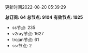 更新时间2022-08-20 05:39:29

**总订阅: 64**
**总节点: 9104**
**有效节点: 1925**
- ss节点: 235
- v2ray节点: 1627
- trojan节点: 61
- ssr节点: 2
